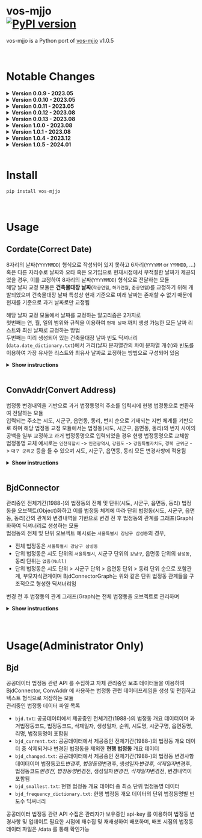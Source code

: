 vos-mjjo <br>
[![PyPI version](https://badge.fury.io/py/vos-mjjo.svg)](https://pypi.org/project/vos-mjjo/)
========

vos-mjjo is a Python port of [vos-mjjo](https://github.com/jomujin/vos-mjjo) v1.0.5

</br>

# Notable Changes

<details>
<summary><strong>Version 0.0.9 - 2023.05</strong></summary>

<div style="color: gray;">

-   Add GitHub Action workflow
-   Add decision tree model to creating date_dictionary
-   Update the date_dictionary
-   Refactoring Cordate class
    -   Apply naming Convention for Built-in Functions
    -   Apply static type hints
    -   Add module tests

</details>
<!-- <div style="line-height:50%;"><br></div> -->

<details>
<summary><strong>Version 0.0.10 - 2023.05</strong></summary>

<div style="color: gray;">

-   Refactoring Cordate class
    -   Add metadata-providing method
    -   Add methods (look_up_one_clean, look_up_array_clean)
    -   Enhance method descriptions
    -   Add error handling based on method input conditions
    -   Add module tests

</details>
<!-- <div style="line-height:50%;"><br></div> -->

<details>
<summary><strong>Version 0.0.11 - 2023.05</strong></summary>

<div style="color: gray;">

-   Issue Update
    -   By applying the zfill(8) method, the strftime method will generate a date string with 8 characters, ensuring that leading zeros are included for years below 1000

</details>
<!-- <div style="line-height:50%;"><br></div> -->

<details>
<summary><strong>Version 0.0.12 - 2023.08</strong></summary>

<div style="color: gray;">

-   Version Update
    -   Update the date dictionary to reflect the time reference of August 2023

</details>
<!-- <div style="line-height:50%;"><br></div> -->

<details>
<summary><strong>Version 0.0.13 - 2023.08</strong></summary>

<div style="color: gray;">

-   Built Bjd class
    -   Built metadata with essential functionality
    -   Developed internal functions within the class
    -   Created file data for Convaddr internal functions
-   Built Convaddr class
    -   Built metadata with essential functionality
    -   Developed internal functions within the class
    -   Add module tests

</details>
<!-- <div style="line-height:50%;"><br></div> -->

<details>
<summary><strong>Version 1.0.0 - 2023.08</strong></summary>

<div style="color: gray;">

-   Update Convaddr class
    -   Add method (union_similar_changed_bjd)
    -   Update method (correct_changed_bjd)

</details>
<!-- <div style="line-height:50%;"><br></div> -->

<details>
<summary><strong>Version 1.0.1 - 2023.08</strong></summary>

<div style="color: gray;">

-   Update Bjd file data for Convaddr internal functions
-   Structuring the Relationship Between Legal Administrative Districts
-   Built BjdObject class
    -   Built metadata with essential functionality
    -   Developed internal functions within the class
-   Built BjdConnector class
    -   Built metadata with essential functionality
    -   Developed internal functions within the class
-   Built BjdConnectorGraph class
    -   Built metadata with essential functionality
    -   Developed internal functions within the class
-   Built FullBjdConnector class
    -   Built metadata with essential functionality
    -   Developed internal functions within the class
-   Built FullBjdConnectorGraph class
    -   Built metadata with essential functionality
    -   Developed internal functions within the class
-   Built ConvAddrByBjdConnector class
    -   Built metadata with essential functionality
    -   Developed internal functions within the class
    -   Created pickle file for ConvAddrByBjdConnector internal functions

</details>
<!-- <div style="line-height:50%;"><br></div> -->

<details>
<summary><strong>Version 1.0.4 - 2023.12</strong></summary>

<div style="color: gray;">

-   Version Update
    -   Update the date dictionary to reflect the time reference of December 2023
    -   Update Bjd file data to reflect the time reference of December 2023

</details>
<!-- <div style="line-height:50%;"><br></div> -->

<details>
<summary><strong>Version 1.0.5 - 2024.01</strong></summary>

<div style="color: gray;">

-   Update and Design the Structure for Managing Changes in Administrative Districts
-   Version Update
    -   Update the date dictionary to reflect the time reference of January 2024
    -   Update Bjd file data to reflect the time reference of January 2024
    -   Reflect Changes in Administrative Districts as of January 2024
        -   January 1, 2024: Changes in administrative districts related to '부천시'
        -   January 18, 2024: Changes in administrative districts related to '전북특별자치도'

</details>
<!-- <div style="line-height:50%;"><br></div> -->

</br>

# Install

```python
pip install vos-mjjo
```

</br>

# Usage

## Cordate(Correct Date)

8자리의 날짜(`YYYYMMDD`) 형식으로 작성되어 있지 못하고 6자리(`YYYYMM` or `YYMMDD`, ...) 혹은 다른 자리수로 날짜와 오타 혹은 오기입으로 현재시점에서 부적절한 날짜가 제공되었을 경우, 이를 교정하여 8자리의 날짜(`YYYYMMDD`) 형식으로 전달하는 모듈\
해당 날짜 교정 모듈은 **건축물대장 날짜**(`착공연월`, `허가연월`, `준공연월`)를 교정하기 위해 개발되었으며 건축물대장 날짜 특성상 현재 기준으로 미래 날짜는 존재할 수 없기 때문에 현재를 기준으로 과거 날짜로만 교정됨

해당 날짜 교정 모듈에서 날짜를 교정하는 알고리즘은 2가지로\
첫번째는 연, 월, 일의 범위와 규칙을 이용하여 `현재 날짜` 까지 생성 가능한 모든 날짜 리스트와 최신 날짜로 교정하는 방법\
두번째는 미리 생성되어 있는 건축물대장 날짜 빈도 딕셔너리(`data.date_dictionary.txt`)에서 거리(날짜 문자열간의 차이 문자열 개수)와 빈도를 이용하여 가장 유사한 리스트와 최유사 날짜로 교정하는 방법으로 구성되어 있음

<details>
<summary><strong>Show instructions</strong></summary>
<br></br>

**`cordate.get_correct_array`**

-   입력된 문자열을 이용해 날짜 생성 규칙에 따라 현재 날짜까지 생성 가능한 모든 날짜를 리스트로 리턴
-   날짜 생성 규칙이란 연, 월, 일의 범위를 이용하는것으로 연도는 올해연도까지, 월은 1부터 12월까지, 일은 월별로 지정된 일까지를 의미하며 `YYYYMMDD` 형식의 날짜에서 연도는 4자리, 월, 일은 2자리로 표기하지만 자리수 범위는 각 [0:4],[0:2],[0:2] 차지함
-   Example

    -   Run

        ```python
        from mjjo import cordate

        cordate.get_correct_array("99990101")
        cordate.get_correct_array("9990101")
        cordate.get_correct_array("990101")
        cordate.get_correct_array("199901")
        cordate.get_correct_array("019991")
        cordate.get_correct_array("19991")
        cordate.get_correct_array("1999")
        cordate.get_correct_array("9901")

        ```

    -   Output

        ```python
        []
        ["19990101"]
        ["19900101", "19901001", "19990101"]
        ["01990901", "19990101"]
        ["01990901", "19990101"]
        ["01990901", "19990101"]
        ["01990109", "00190909", "01990901", "19990101"]
        ["19900101", "00090901", "19990101"]
        ```

</br>

**`cordate.get_correct_one`**

-   입력된 문자열을 이용해 날짜 생성 규칙에 따라 현재 날짜까지 생성 가능한 모든 날짜 리스트중 가장 최신날짜를 리턴
-   날짜 생성 규칙이란 연,월,일의 범위를 이용하는것으로 연도는 올해연도까지, 월은 1부터 12월까지, 일은 월별로 지정된 일까지를 의미하며 YYYYMMDD 형식의 날짜에서 연도는 4자리, 월, 일은 2자리로 표기하지만 자리수 범위는 각 [0:4],[0:2],[0:2] 차지
-   Example

    -   Run

        ```python
        from mjjo import cordate

        cordate.get_correct_one("99990101")
        cordate.get_correct_one("9990101")
        cordate.get_correct_one("990101")
        cordate.get_correct_one("199901")
        cordate.get_correct_one("019991")
        cordate.get_correct_one("19991")
        cordate.get_correct_one("1999")
        cordate.get_correct_one("9901")

        ```

    -   Output

        ```python
        None
        "19990101"
        "19990101"
        "19990101"
        "19990101"
        "19990101"
        "19990101"
        "19990101"
        ```

</br>

**`cordate.look_up_array`**

-   건축물대장 날짜 빈도 딕셔너리(`data.date_dictionary.txt`) 로드 필요
-   입력된 문자열을 이용해 data 건축물대장 날짜 빈도 딕셔너리(`data.date_dictionary.txt`) 에서 Symspellpy(`max_distance=2`) 알고리즘 적용하여 유사한 날짜 리스트 리턴
-   유사도 가중은 거리, 빈도 순으로 거리가 가까운 순서로 빈도수가 많은 순서로 정렬
-   Example

    -   Run

        ```python
        from mjjo import cordate

        CD = cordate.CorDate()
        CD.load_date_dictionary() # 라이브러리 배포 폴더에 있는 date_dictionary.txt 로드
        CD.look_up_array("99990101")
        ```

    -   Output

        ```python
        [<symspellpy.suggest_item.SuggestItem at 0x7fe5facdab60>,
        <symspellpy.suggest_item.SuggestItem at 0x7fe5fad145e0>,
        <symspellpy.suggest_item.SuggestItem at 0x7fe5fad15960>,
        <symspellpy.suggest_item.SuggestItem at 0x7fe5fad14220>,
        <symspellpy.suggest_item.SuggestItem at 0x7fe5fad164a0>,
        <symspellpy.suggest_item.SuggestItem at 0x7fe5fad151e0>,
        <symspellpy.suggest_item.SuggestItem at 0x7fe5fad155a0>,
        <symspellpy.suggest_item.SuggestItem at 0x7fe5facf5870>,
        <symspellpy.suggest_item.SuggestItem at 0x7fe5fad0c4c0>,
        <symspellpy.suggest_item.SuggestItem at 0x7fe5fad0c520>,
        ...]
        ```

    -   Run

        ```python
        from mjjo import cordate

        CD = cordate.CorDate()
        CD.load_date_dictionary() # 라이브러리 배포 폴더에 있는 date_dictionary.txt 로드

        suggestions = CD.look_up_array("99990101")
        for sugg in suggestions: # symspellpy.suggest_item 타입의 리스트는 반복문을 이용해 값을 확인 가능
            print(sugg)
        ```

    -   Output

        ```python
        19990101, 1, 716 # term, distance, count
        19980101, 2, 1361
        19960101, 2, 1351
        19970101, 2, 1317
        19950101, 2, 1286
        19940101, 2, 1236
        19920101, 2, 870
        19930101, 2, 843
        19910101, 2, 816
        19990901, 2, 743
        ...
        ```

</br>

**`cordate.look_up_one`**

-   건축물대장 날짜 빈도 딕셔너리(`data.date_dictionary.txt`) 로드 필요
-   입력된 문자열을 이용해 data 건축물대장 날짜 빈도 딕셔너리(`data.date_dictionary.txt`) 에서 Symspellpy(`max_distance=2`) 알고리즘 적용하여 거리, 빈도 순으로 유사도 정렬된 날짜 리스트 중 첫번째 날짜(최유사)를 리턴
-   Example

    -   Run

        ```python
        from mjjo import cordate

        CD = cordate.CorDate()
        CD.load_date_dictionary() # 라이브러리 배포 폴더에 있는 date_dictionary.txt 로드
        CD.look_up_one("99990101")
        ```

    -   Output

        ```python
        <symspellpy.suggest_item.SuggestItem at 0x7fe5fad0c190>
        ```

    -   Run

        ```python
        from mjjo import cordate

        CD = cordate.CorDate()
        CD.load_date_dictionary() # 라이브러리 배포 폴더에 있는 date_dictionary.txt 로드
        print(CD.look_up_one("99990101")) # symspellpy.suggest_item 타입의 값 출력문을 이용해 확인 가능
        ```

    -   Output

        ```python
        19990101, 1, 158 # term, distance, count
        ```

</br>

**`cordate.look_up_array_clean`**

-   cordate.look_up_array 와 동일하지만 symspellypy.suggest_item.SuggestItem 타입 리스트를 정렬을 유지한 날짜값만 추출하여 리스트 리턴
-   Example

    -   Run

        ```python
        from mjjo import cordate

        CD = cordate.CorDate()
        CD.load_date_dictionary() # 라이브러리 배포 폴더에 있는 date_dictionary.txt 로드
        CD.look_up_array_clean("99990101")
        ```

    -   Output

        ```python
        ['19990101',
        '19980101',
        '19960101',
        '19970101',
        '19950101',
        '19940101',
        '19920101',
        '19930101',
        '19910101',
        ...]
        ```

</br>

**`cordate.look_up_one_clean`**

-   cordate.look_up_one 과 동일하지만 symspellypy.suggest_item.SuggestItem 타입 리스트를 정렬을 유지한 날짜값만 추출하여 리스트 리턴
-   Example

    -   Run

        ```python
        from mjjo import cordate

        CD = cordate.CorDate()
        CD.load_date_dictionary() # 라이브러리 배포 폴더에 있는 date_dictionary.txt 로드
        CD.look_up_one_clean("99990101")
        ```

    -   Output

        ```python
        '19990101'
        ```

</br>

</details><br>

## ConvAddr(Convert Address)

법정동 변경내역을 기반으로 과거 법정동명의 주소를 입력시에 현행 법정동으로 변환하여 전달하는 모듈\
입력되는 주소는 시도, 시군구, 읍면동, 동리, 번지 순으로 기재되는 지번 체계를 기반으로 하며 해당 법정동 교정 모듈에서는 법정동(시도, 시군구, 읍면동, 동리)와 번지 사이의 공백을 일부 교정하고 과거 법정동명으로 입력되었을 경우 현행 법정동명으로 교체함\
법정동명 교체 예시로는 `인천직할시` -> `인천광역시`, `강원도` -> `강원특별자치도`, `경북 군위군` -> `대구 군위군` 등을 들 수 있으며 시도, 시군구, 읍면동, 동리 모든 변경사항에 적용됨

<details>
<summary><strong>Show instructions</strong></summary>
<br></br>

**`convaddr.correct_simple_spacing`**

-   입력된 주소 문자열(한글로 이루어진 지번 체계 주소)의 2개 이상의 연속된 공백을 단일 공백으로 변환하여 리턴
-   Example

    -   Run

        ```python
        from mjjo import convaddr

        CA = convaddr.ConvAddr()
        print(CA.correct_simple_spacing(addr="서울시 강남구  삼성동 1"))
        ```

    -   Output

        ```python
        서울시 강남구 삼성동 1
        ```

</br>

**`convaddr.correct_smallest_bjd_spacing`**

-   입력된 주소 문자열(한글로 이루어진 지번 체계 주소)의 최소 단위 법정동명("가", "동", "로", "리")과 번지 사이의 공백이 없을경우 단일 공백을 추가하여 리턴
-   Example

    -   Run

        ```python
        from mjjo import convaddr

        CA = convaddr.ConvAddr()
        print(CA.correct_smallest_bjd_spacing(addr="서울시 강남구 삼성동1"))
        ```

    -   Output

        ```python
        서울시 강남구 삼성동 1
        ```

</br>

**`convaddr.correct_changed_bjd`**

-   입력된 주소 문자열(한글로 이루어진 지번 체계 주소)의 과거 법정동명이 존재하면 변경 후 법정동명으로 변환하여 리턴
-   is_log == True 일 경우, 변경 전 후 법정동명을 출력
-   Example

    -   Run

        ```python
        from mjjo import convaddr

        CA = convaddr.ConvAddr()
        print(CA.correct_changed_bjd(addr="강원도 춘천시 서면 현암리 1-1", is_log=False))
        ```

    -   Output

        ```python
        강원특별자치도 춘천시 서면 현암리 1-1
        ```

    -   Run

        ```python
        from mjjo import convaddr

        CA = convaddr.ConvAddr()
        print(CA.correct_changed_bjd(addr="강원도 춘천시 서면 현암리 1-1", is_log=True))
        ```

    -   Output

        ```python
        2024-01-17 14:03:27 | [INFO] | 강원도 춘천시 서면 현암리
        2024-01-17 14:03:27 | [INFO] | 해당 법정동명은 변경되었습니다. 변경전 : [ 강원도 춘천시 서면 현암리 ] 변경후 : [ 강원특별자치도 춘천시 서면 현암리 ]
        강원특별자치도 춘천시 서면 현암리
        ```

</br>

**`convaddr.correct_bjd`**

-   입력된 주소 문자열(한글로 이루어진 지번 체계 주소)의 correct_simple_spacing(법정동 사이 2개 이상의 연속된 공백을 단일 공백으로 변경하는 함수), correct_smallest_bjd_spacing(최소단위 법정동과 번지 사이 공백 수정하는 함수), correct_changed_bjd(과거 법정동명 현행 법정동명으로 교정하는 함수) 순차적으로 실행하여 교정된 현행 주소 문자열을 리턴
-   is_log == True 일 경우, 변경 전 후 법정동명을 출력
-   Example

    -   Run

        ```python
        from mjjo import convaddr

        CA = convaddr.ConvAddr()
        print(CA.correct_bjd(addr="서울시 강남구 삼성동 1", is_log=False))
        ```

    -   Output

        ```python
        서울시 강남구 삼성동 1
        ```

    -   Run

        ```python
        from mjjo import convaddr

        CA = convaddr.ConvAddr()
        print(CA.correct_bjd(addr="강원도춘천시 서면 현암리 1-1", is_log=False))
        print(CA.correct_bjd(addr="강원도 춘천 시 서면 현암리 1-1", is_log=False))
        print(CA.correct_bjd(addr="강원도 춘천시 서면 현암리", is_log=False))
        print(CA.correct_bjd(addr="강원도 춘천시 서면 현암리 1-1", is_log=False))
        print(CA.correct_bjd(addr="강원도 춘천시 서면 현암리1-1", is_log=False))
        print(CA.correct_bjd(addr="강원도   춘천시 서면 현암리 1-1", is_log=False))
        ```

    -   Output

        ```python
        강원도춘천시 서면 현암리 1-1 # 시도, 시군구와 같이 최소단위 법정동의 띄어쓰기가 올바르지 않을 경우, 변환 불가
        강원도 춘천 시 서면 현암리 1-1 # 시도, 시군구와 같이 최소단위 법정동의 띄어쓰기가 올바르지 않을 경우, 변환 불가
        강원특별자치도 춘천시 서면 현암리
        강원특별자치도 춘천시 서면 현암리 1-1
        강원특별자치도 춘천시 서면 현암리 1-1
        강원특별자치도 춘천시 서면 현암리 1-1
        ```

    </details><br>

## BjdConnector

관리중인 전체기간(1988-)의 법정동의 전체 및 단위(시도, 시군구, 읍면동, 동리) 법정동을 오브젝트(Object)화하고 이를 법정동 체계에 따라 단위 법정동(시도, 시군구, 읍면동, 동리)간의 관계와 변경내역을 기반으로 변경 전 후 법정동의 관계를 그래프(Graph)화하여 딕셔너리로 생성하는 모듈\
법정동의 전체 및 단위 오브젝트 예시로는 `서울특별시 강남구 삼성동`의 경우,

-   전체 법정동은 `서울특별시 강남구 삼성동`
-   단위 법정동은 시도 단위의 `서울특별시`, 시군구 단위의 `강남구`, 읍면동 단위의 `삼성동`, 동리 단위는 `없음(Null)`
-   단위 법정동은 시도 단위 > 시군구 단위 > 읍면동 단위 > 동리 단위 순으로 포함관계, 부모자식관계이며 BjdConnectorGraph는 위와 같은 단위 법정동 관계들을 구조적으로 형성한 딕셔너리임

변경 전 후 법정동의 관계 그래프(Graph)는 전체 법정동을 오브젝트로 관리하며

<details>
<summary><strong>Show instructions</strong></summary>
<br></br>

**`BjdConnectorGraph`**

-   단위 법정동 커넥터 그래프(Graph) 클래스
-   단위 법정동 커넥터 그래프(Graph) 는 **단위 법정동간의 관계**를 정의한 그래프
    ```
    |-- 시도 (Node)
    |   |
    |   |-- 시군구 (Node)
    |   |   |
    |   |   |-- 읍면동 (Node)
    |   |   |   |
    |   |   |   |-- 동리 (Node)
    |   |   |   |-- 동리 (Node)
    |   |   |   |-- ...
    |   |   |-- 읍면동 (Node)
    |   |   |   |
    |   |   |   |-- 동리 (Node)
    |   |   |   |-- 동리 (Node)
    |   |   |   |-- ...
    |   |   |-- ...
    |   |
    |   |-- 시군구 (Node)
    |   |   |
    |   |   |-- 읍면동 (Node)
    |   |   |-- 읍면동 (Node)
    |   |   |-- ...
    |   |-- ...
    |-- ...
    ```
-   단위 법정동 커넥터 그래프(Graph) 는 단위 법정동 커넥터(Connector)들을 생성하고 관계를 설정하여 각 단위 법정동 커넥터(Connector)의 값을 업데이트 함. 또한 결과물을 key, value{단위 법정동 코드: 단위 법정동 커넥터(Connector)} 형태의 딕셔너리(dictionary) `bjd_connectors` 와 데이터프레임(pandas.DataFrame()) `bjd_current_df` 로 생성하고 편집하여 보유함
-   Example

    -   Run

        ```python
        from mjjo.bjdconnector import BjdConnectorGraph

        BCG = BjdConnectorGraph()
        BCG.bjd_connectors
        ```

    -   Output

        ```
        {'1100000000': BjdConnector(),
        '1111000000': BjdConnector(),
        '1111010100': BjdConnector(),
        '1111010200': BjdConnector(),
        '1111010300': BjdConnector(),
        '1111010400': BjdConnector(),
        '1111010500': BjdConnector(),
        '1111010600': BjdConnector(),
        '1111010700': BjdConnector(),
        '1111010800': BjdConnector(),
        '1111010900': BjdConnector(),
        ...}
        ```

</br>

**`BjdConnector`**

-   단위 법정동 커넥터(Connector) 클래스
-   단위 법정동 커넥터(Connector) 는 해당 단위 법정동의 오브젝트(Object)를 메타데이터(metadata)로 보유하며, 단위 법정동 코드(`bjd_cd`), 단위 법정동 명(`bjd_nm`), 단위 법정동 타입(`typ`), 상위 법정동 코드 리스트(`top_bjd_cd`), 상위 법정동 명 리스트(`top_bjd_nm`), 상위 법정동 커넥터(`top_bjd`), 하위 법정동 코드(`bottom_bjd_cd`), 하위 법정동 명(`bottom_bjd_nm`), 하위 법정동 커넥터(`bottom_bjd`) 등의 데이터를 포함하고 있음
-   단위 법정동 커넥터 구조는 아래와 같음

    -   Class

        ```python
        @dataclass
        class BjdConnector():

            def __init__(
                self,
                bjd_cd: str,
                full_bjd_nm: str
            ):
                self.typ: str = None
                self.bjd_cd: str = bjd_cd
                self.bjd_nm: str = None
                self.full_bjd_nm: str = full_bjd_nm
                self.metadata: BjdObject() = None
                self.top_bjd_typ: Optional[str] = None
                self.top_bjd_cd: List[str] = []
                self.top_bjd_nm: List[str] = []
                self.top_bjd: List[BjdConnector()] = []
                self.bottom_bjd_cd: List[str] = []
                self.bottom_bjd_nm: List[str] = []
                self.bottom_bjd: List[BjdConnector()] = []
                self.is_smallest: bool = None
                self._update_metadata()
                self._update_top_bjd()
        ```

-   Example

    -   Run

        ```python
        from mjjo.bjdconnector import BjdConnectorGraph

        BCG = BjdConnectorGraph()
        BCG.bjd_connectors.get('1100000000')._print()
        ```

    -   Output

        ```
        typ: sido
        bjd_cd: 1100000000
        bjd_nm: 서울특별시
        full_bjd_nm: 서울특별시
        metadata: BjdObject()
        top_bjd_typ: None
        top_bjd_cd: []
        top_bjd_nm: []
        top_bjd: []
        bottom_bjd_cd: ['1111000000', '1114000000', '1117000000', '1120000000', '1121500000', '1123000000', '1126000000', '1129000000', '1130500000', '1132000000', '1135000000', '1138000000', '1141000000', '1144000000', '1147000000', '1150000000', '1153000000', '1154500000', '1156000000', '1159000000', '1162000000', '1165000000', '1168000000', '1171000000', '1174000000']
        bottom_bjd_nm: ['종로구', '중구', '용산구', '성동구', '광진구', '동대문구', '중랑구', '성북구', '강북구', '도봉구', '노원구', '은평구', '서대문구', '마포구', '양천구', '강서구', '구로구', '금천구', '영등포구', '동작구', '관악구', '서초구', '강남구', '송파구', '강동구']
        bottom_bjd: [BjdConnector(), BjdConnector(), BjdConnector(), BjdConnector(), BjdConnector(), BjdConnector(), BjdConnector(), BjdConnector(), BjdConnector(), BjdConnector(), BjdConnector(), BjdConnector(), BjdConnector(), BjdConnector(), BjdConnector(), BjdConnector(), BjdConnector(), BjdConnector(), BjdConnector(), BjdConnector(), BjdConnector(), BjdConnector(), BjdConnector(), BjdConnector(), BjdConnector()]
        is_smallest: False
        ```

**`BjdObject`**

-   단위 법정동 오브젝트(Object) 클래스
-   단위 법정동 오브젝트(Object) 는 해당 단위 법정동의 단위 법정동 코드(`bjd_cd`), 단위 법정동 명(`bjd_nm`), 단위 법정동 타입(`typ`) 등의 데이터를 포함하고 있음
-   BjdConnector 의 메타데이터(metadata) 값으로 되어있음
-   단위 법정동 오브젝트(Object) 구조는 아래와 같음

    -   Class

        ```python
        @dataclass
        class BjdObject():

            def __init__(
                self,
                bjd_cd: str,
                full_bjd_nm: str
            ):
                self.bjd_cd: str = bjd_cd
                self.full_bjd_nm: str = full_bjd_nm
                self.typ: str = None
                self.sido: Optional[bool] = None
                self.sgg: Optional[bool] = None
                self.emd: Optional[bool] = None
                self.ri: Optional[bool] = None
                self.sido_nm: Optional[str] = None
                self.sgg_nm: Optional[str] = None
                self.emd_nm: Optional[str] = None
                self.ri_nm: Optional[str] = None
                self.sido_cd: Optional[str] = None
                self.sgg_cd: Optional[str] = None
                self.emd_cd: Optional[str] = None
                self.ri_cd: Optional[str] = None
                self.bjd_nm: str = None
                self._prepare()
        ```

-   Example

    -   Run

        ```python
        from mjjo.bjdconnector import BjdConnectorGraph

        BCG = BjdConnectorGraph()
        BCG.bjd_connectors.get('1100000000').metadata._print()
        ```

    -   Output

        ```
        bjd_cd: 1100000000
        bjd_nm: 서울특별시
        full_bjd_nm: 서울특별시
        typ: sido
        sido: True
        sgg: None
        emd: None
        ri: None
        sido_nm: 서울특별시
        sgg_nm: None
        emd_nm: None
        ri_nm: None
        sido_cd: 1100000000
        sgg_cd: None
        emd_cd: None
        ri_cd: None
        ```

</br>

**`FullBjdConnectorGraph`**

-   법정동 커넥터 그래프(Graph) 클래스
-   법정동 커넥터 그래프(Graph) 는 BjdConnectorGraph 에 **변경 전 후 관계**를 추가한 그래프
-   법정동 커넥터 그래프(Graph) 는 법정동 커넥터(Connector)들을 생성하고 관계를 설정하여 각 법정동 커넥터(Connector)의 값을 업데이트 함. 또한 결과물을 key, value{법정동 코드: 법정동 커넥터(Connector)} 형태의 딕셔너리(dictionary) `full_bjd_connectors` 와 데이터프레임(pandas.DataFrame()) `bjd_df` 로 생성하고 편집하여 보유함
-   Example

    -   Run

        ```python
        from mjjo.bjdconnector import FullBjdConnectorGraph

        FBCG = FullBjdConnectorGraph()
        FBCG.bjd_connectors
        ```

    -   Output

        ```
        {'1100000000': FullBjdConnector(),
        '1111000000': FullBjdConnector(),
        '1111010100': FullBjdConnector(),
        '1111010200': FullBjdConnector(),
        '1111010300': FullBjdConnector(),
        '1111010400': FullBjdConnector(),
        '1111010500': FullBjdConnector(),
        '1111010600': FullBjdConnector(),
        '1111010700': FullBjdConnector(),
        '1111010800': FullBjdConnector(),
        '1111010900': FullBjdConnector(),
        ...}
        ```

</br>

**`FullBjdConnector`**

-   법정동 커넥터(Connector) 클래스
-   법정동 커넥터(Connector) 는 법정동 코드(`full_bjd_cd`), 법정동 명(`full_bjd_nm`), 현재 존재 여부(`is_exist`), 생성일(`created_dt`), 삭제일(`deleted_dt`), 변경 전 법정동 코드(`before_bjd_cd`), 변경 전 법정동 커넥터 리스트(`before`), 변경 후 법정동 커넥터 리스트(`after`), 각 단위 법정동별 BjdConnector(`sido_bjd_connector`, `sgg_bjd_connector`, `emd_bjd_connector`, `ri_bjd_connector`) 등의 데이터를 포함하고 있음
-   변경 전 법정동 커넥터 리스트(`before`)와 변경 후 법정동 커넥터 리스트(`after`)가 리스트 타입인 이유는 여러 법정동의 일정 영역을 분리해서 새로운 법정동이 생성되거나 사라지는 등의 법정동의 관계가 일대일 관계가 일대다 혹은 다대일 관계와 같은 예외적인 경우도 존재하기 때문
-   법정동 커넥터 구조는 아래와 같음

    -   Class

        ```python
        @dataclass
        class FullBjdConnector():

            def __init__(
                self,
                full_bjd_cd: str,
                full_bjd_nm: str,
                created_dt: str,
                deleted_dt: str,
                before_bjd_cd: str
            ):
                self.full_bjd_cd: str = full_bjd_cd
                self.full_bjd_nm: str = full_bjd_nm
                self.is_exist: bool = None
                self.created_dt: Optional[str] = created_dt
                self.deleted_dt: Optional[str] = deleted_dt
                self.before_bjd_cd: Optional[str] = before_bjd_cd
                self.before: List[FullBjdConnector] = []
                self.after: List[FullBjdConnector] = []
                self.is_smallest: bool = None
                self.sido: Optional[bool] = None
                self.sgg: Optional[bool] = None
                self.emd: Optional[bool] = None
                self.ri: Optional[bool] = None
                self.sido_nm: Optional[str] = None
                self.sgg_nm: Optional[str] = None
                self.emd_nm: Optional[str] = None
                self.ri_nm: Optional[str] = None
                self.sido_cd: Optional[str] = None
                self.sgg_cd: Optional[str] = None
                self.emd_cd: Optional[str] = None
                self.ri_cd: Optional[str] = None
                self.sido_bjd_connector: Optional[BjdConnector] = None
                self.sgg_bjd_connector: Optional[BjdConnector] = None
                self.emd_bjd_connector: Optional[BjdConnector] = None
                self.ri_bjd_connector: Optional[BjdConnector] = None
                self.is_exist = self._get_is_exist()
                self._get_bjd_connectors()
        ```

-   Example

    -   Run

        ```python
        from mjjo.bjdconnector import FullBjdConnectorGraph

        FBCG = FullBjdConnectorGraph()
        FBCG.full_bjd_connectors.get('5100000000')._print()
        ```

    -   Output

        ```
        full_bjd_cd: 5100000000
        full_bjd_nm: 강원특별자치도
        is_exist: True
        created_dt: 2023-06-09
        deleted_dt: None
        before: [FullBjdConnector()]
        after: []
        is_smallest: None
        sido: True
        sgg: None
        emd: None
        ri: None
        sido_nm: 강원특별자치도
        sgg_nm: None
        emd_nm: None
        ri_nm: None
        sido_cd: 5100000000
        sgg_cd: None
        emd_cd: None
        ri_cd: None
        sido_bjd_connector: BjdConnector()
        sgg_bjd_connector: None
        emd_bjd_connector: None
        ri_bjd_connector: None
        ```

    -   Run

        ```python
        # 5100000000 의 단위 법정동별 BjdConnector 또한 조회 가능하며 5100000000 의 경우, 시도 단위 법정동이므로 시도 단위 BjdConnector 를 조회하면 아래와 같은 출력을 확인가능 함
        FBCG.full_bjd_connectors.get('5100000000').sido_bjd_connector._print()
        ```

    -   Output

        ```
        typ: sido
        bjd_cd: 5100000000
        bjd_nm: 강원특별자치도
        full_bjd_nm: 강원특별자치도
        metadata: BjdObject()
        top_bjd_typ: None
        top_bjd_cd: []
        top_bjd_nm: []
        top_bjd: []
        bottom_bjd_cd: ['5111000000', '5113000000', '5115000000', '5117000000', '5119000000', '5121000000', '5123000000', '5172000000', '5173000000', '5175000000', '5176000000', '5177000000', '5178000000', '5179000000', '5180000000', '5181000000', '5182000000', '5183000000']
        bottom_bjd_nm: ['춘천시', '원주시', '강릉시', '동해시', '태백시', '속초시', '삼척시', '홍천군', '횡성군', '영월군', '평창군', '정선군', '철원군', '화천군', '양구군', '인제군', '고성군', '양양군']
        bottom_bjd: [BjdConnector(), BjdConnector(), BjdConnector(), BjdConnector(), BjdConnector(), BjdConnector(), BjdConnector(), BjdConnector(), BjdConnector(), BjdConnector(), BjdConnector(), BjdConnector(), BjdConnector(), BjdConnector(), BjdConnector(), BjdConnector(), BjdConnector(), BjdConnector()]
        is_smallest: False
        ```

    -   Run

        ```python
        # 5100000000 의 변경 전 법정동 데이터는 .before 를 통해서 조회 가능하며 해당 데이터는 리스트 타입이기 때문에 순서값을 지정해줘야 함
        # 다수의 법정동의 일부 영역에서 분리되어 생성된 예외적인 경우도 존재하나 일반적으로는 첫번째 값으로 조회가능 함
        FBCG.full_bjd_connectors.get('5100000000').before[0]._print()
        ```

    -   Output

        ```
        full_bjd_cd: 4200000000
        full_bjd_nm: 강원도
        is_exist: False
        created_dt: 1988-04-23
        deleted_dt: 2023-06-09
        before: []
        after: [FullBjdConnector()] # 변경 전 법정동 데이터이므로 after 에 변경 후 법정동 데이터가 존재
        is_smallest: None
        sido: True
        sgg: None
        emd: None
        ri: None
        sido_nm: 강원도
        sgg_nm: None
        emd_nm: None
        ri_nm: None
        sido_cd: 4200000000
        sgg_cd: None
        emd_cd: None
        ri_cd: None
        sido_bjd_connector: BjdConnector()
        sgg_bjd_connector: None
        emd_bjd_connector: None
        ri_bjd_connector: None
        ```

    -   Run

        ```python
        # 5100000000 의 변경 전 법정동 데이터의 단위 법정동별 BjdConnector 또한 조회 가능하며 5100000000 의 변경 전 법정동 데이터 경우도 시도 단위 법정동이므로 시도 단위 BjdConnector 를 조회하면 아래와 같은 출력을 확인가능 함
        FBCG.full_bjd_connectors.get('5100000000').before[0].sido_bjd_connector._print()
        ```

    -   Output

        ```
        typ: sido
        bjd_cd: 4200000000
        bjd_nm: 강원도
        full_bjd_nm: 강원도
        metadata: BjdObject()
        top_bjd_typ: None
        top_bjd_cd: []
        top_bjd_nm: []
        top_bjd: []
        bottom_bjd_cd: ['4205000000', '4211000000', '4213000000', '4215000000', '4217000000', '4219000000', '4221000000', '4223000000', '4271000000', '4271500000', '4272000000', '4273000000', '4274000000', '4274500000', '4275000000', '4276000000', '4277000000', '4278000000', '4279000000', '4280000000', '4281000000', '4282000000', '4283000000', '4284000000', '4285000000']
        bottom_bjd_nm: ['울진군', '춘천시', '원주시', '강릉시', '동해시', '태백시', '속초시', '삼척시', '춘성군', '춘천군', '홍천군', '횡성군', '원성군', '원주군', '영월군', '평창군', '정선군', '철원군', '화천군', '양구군', '인제군', '고성군', '양양군', '명주군', '삼척군']
        bottom_bjd: [BjdConnector(), BjdConnector(), BjdConnector(), BjdConnector(), BjdConnector(), BjdConnector(), BjdConnector(), BjdConnector(), BjdConnector(), BjdConnector(), BjdConnector(), BjdConnector(), BjdConnector(), BjdConnector(), BjdConnector(), BjdConnector(), BjdConnector(), BjdConnector(), BjdConnector(), BjdConnector(), BjdConnector(), BjdConnector(), BjdConnector(), BjdConnector(), BjdConnector()]
        is_smallest: False
        ```

</details><br>
<br>

# Usage(Administrator Only)

## Bjd

공공데이터 법정동 관련 API 를 수집하고 자체 관리중인 보조 데이터들을 이용하여 BjdConnector, ConvAddr 에 사용하는 법정동 관련 데이터프레임을 생성 및 편집하고 텍스트 형식으로 저장하는 모듈\
관리중인 법정동 데이터 파일 목록

-   `bjd.txt`: 공공데이터에서 제공중인 전체기간(1988-)의 법정동 개요 데이터이며 과거법정동코드, 법정동코드, 삭제일자, 생성일자, 순위, 시도명, 시군구명, 읍면동명, 리명, 법정동명이 포함됨
-   `bjd_current.txt`: 공공데이터에서 제공중인 전체기간(1988-)의 법정동 개요 데이터 중 삭제되거나 변경된 법정동을 제외한 **현행 법정동** 개요 데이터
-   `bjd_changed.txt`: 공공데이터에서 제공중인 전체기간(1988-)의 법정동 변경사항 데이터이며 법정동코드*변경후, 법정동명*변경후, 생성일자*변경후, 삭제일자*변경후, 법정동코드*변경전, 법정동명*변경전, 생성일자*변경전, 삭제일자*변경전, 변경내역이 포함됨
-   `bjd_smallest.txt`: 현행 법정동 개요 데이터 중 최소 단위 법정동명 데이터
-   `bjd_frequency_dictionary.txt`: 현행 법정동 개요 데이터의 단위 법정동명별 빈도수 딕셔너리

공공데이터 법정동 관련 API 수집은 관리자가 보유중인 api-key 를 이용하여 법정동 변경사항 및 업데이트 필요한 시점에 재수집 및 재새성하여 배포하며, 배포 시점의 법정동 데이터 파일은 /data 를 통해 확인가능
